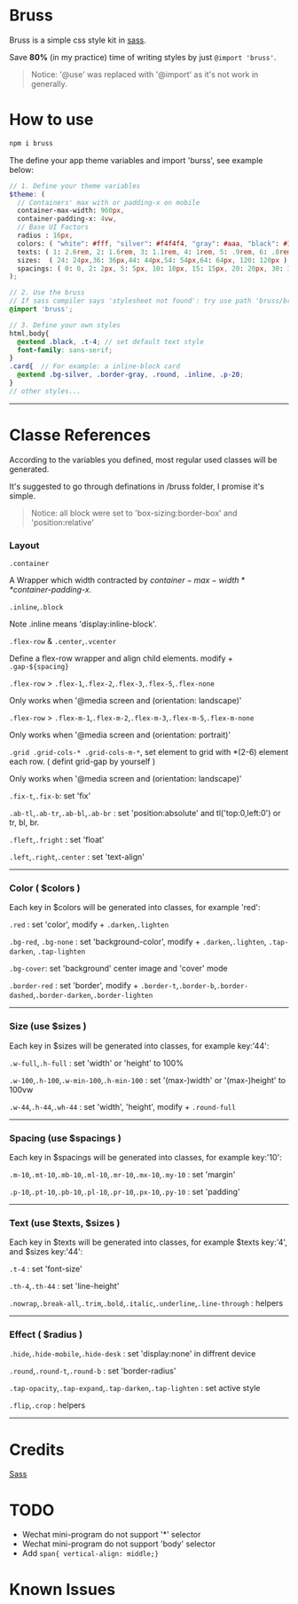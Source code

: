 # Bruss

Bruss is a simple css style kit in [sass](https://sass-lang.com).

Save **80%** (in my practice) time of writing styles by just `@import 'bruss'`.

> Notice: '@use' was replaced with '@import' as it's not work in generally.

# How to use


```bash
npm i bruss
```

The define your app theme variables and import 'burss', see example below:

```scss
// 1. Define your theme variables
$theme: (
  // Containers' max with or padding-x on mobile
  container-max-width: 960px,
  container-padding-x: 4vw,
  // Base UI Factors
  radius : 16px,
  colors: ( "white": #fff, "silver": #f4f4f4, "gray": #aaa, "black": #1b1b1b, "primary": #38B833 ),
  texts: ( 1: 2.6rem, 2: 1.6rem, 3: 1.1rem, 4: 1rem, 5: .9rem, 6: .8rem, 7: .6rem ),
  sizes:  ( 24: 24px,36: 36px,44: 44px,54: 54px,64: 64px, 120: 120px ),
  spacings: ( 0: 0, 2: 2px, 5: 5px, 10: 10px, 15: 15px, 20: 20px, 30: 30px, 50: 50px ),
);

// 2. Use the bruss
// If sass compiler says 'stylesheet not found': try use path 'bruss/bruss' or '{path_to_node_modules}/bruss/bruss/index'
@import 'bruss';

// 3. Define your own styles
html,body{
  @extend .black, .t-4; // set default text style
  font-family: sans-serif;
}
.card{  // For example: a inline-block card
  @extend .bg-silver, .border-gray, .round, .inline, .p-20;
}
// other styles...

```


---


# Classe References

According to the variables you defined, most regular used classes will be generated. 

It's suggested to go through definations in /bruss folder, I promise it's simple.

> Notice: all block were set to 'box-sizing:border-box' and 'position:relative'


### Layout

`.container`

A Wrapper which width contracted by *$container-max-width* *$container-padding-x*.


`.inline`,`.block`

Note .inline means 'display:inline-block'.


`.flex-row` & `.center`,`.vcenter`

Define a flex-row wrapper and align child elements. modify + `.gap-${spacing}`


`.flex-row` > `.flex-1`,`.flex-2`,`.flex-3`,`.flex-5`,`.flex-none`

Only works when '@media screen and (orientation: landscape)'


`.flex-row` > `.flex-m-1`,`.flex-m-2`,`.flex-m-3`,`.flex-m-5`,`.flex-m-none`

Only works when '@media screen and (orientation: portrait)'


`.grid .grid-cols-* .grid-cols-m-*`, set element to grid with *(2-6) element each row. ( defint grid-gap by yourself )

Only works when '@media screen and (orientation: landscape)'


`.fix-t`,`.fix-b`: set 'fix'


`.ab-tl`,`.ab-tr`,`.ab-bl`,`.ab-br` : set 'position:absolute' and tl('top:0,left:0') or tr, bl, br.


`.fleft`,`.fright` : set 'float'


`.left`,`.right`,`.center` : set 'text-align'


---


### Color ( $colors )

Each key in $colors will be generated into classes, for example 'red':

`.red` : set 'color', modify + `.darken`,`.lighten`

`.bg-red`, `.bg-none` : set 'background-color', modify + `.darken`,`.lighten`, `.tap-darken`, `.tap-lighten`

`.bg-cover`: set 'background' center image and 'cover' mode

`.border-red` : set 'border', modify + `.border-t`,`.border-b`,`.border-dashed`,`.border-darken`,`.border-lighten`


---


### Size (use $sizes )

Each key in $sizes will be generated into classes, for example key:'44':

`.w-full`,`.h-full` : set 'width' or 'height' to 100%

`.w-100`,`.h-100`,`.w-min-100`,`.h-min-100` : set '(max-)width' or '(max-)height' to 100vw

`.w-44`,`.h-44`,`.wh-44` : set 'width', 'height', modify + `.round-full`


---


### Spacing (use $spacings )

Each key in $spacings will be generated into classes, for example key:'10':

`.m-10`,`.mt-10`,`.mb-10`,`.ml-10`,`.mr-10`,`.mx-10`,`.my-10` : set 'margin'

`.p-10`,`.pt-10`,`.pb-10`,`.pl-10`,`.pr-10`,`.px-10`,`.py-10` : set 'padding'


---


### Text (use $texts, $sizes )

Each key in $texts will be generated into classes, for example $texts key:'4', and $sizes key:'44':

`.t-4` : set 'font-size'

`.th-4`,`.th-44` : set 'line-height'

`.nowrap`,`.break-all`,`.trim`,`.bold`,`.italic`,`.underline`,`.line-through` : helpers


---


### Effect ( $radius )

`.hide`,`.hide-mobile`,`.hide-desk` : set 'display:none' in diffrent device

`.round`,`.round-t`,`.round-b` : set 'border-radius'

`.tap-opacity`,`.tap-expand`,`.tap-darken`,`.tap-lighten` : set active style

`.flip`,`.crop` :  helpers


---


# Credits

[Sass](https://sass-lang.com/)

# TODO

- Wechat mini-program do not support '*' selector 
- Wechat mini-program do not support 'body' selector 
- Add `span{ vertical-align: middle;}`

# Known Issues


